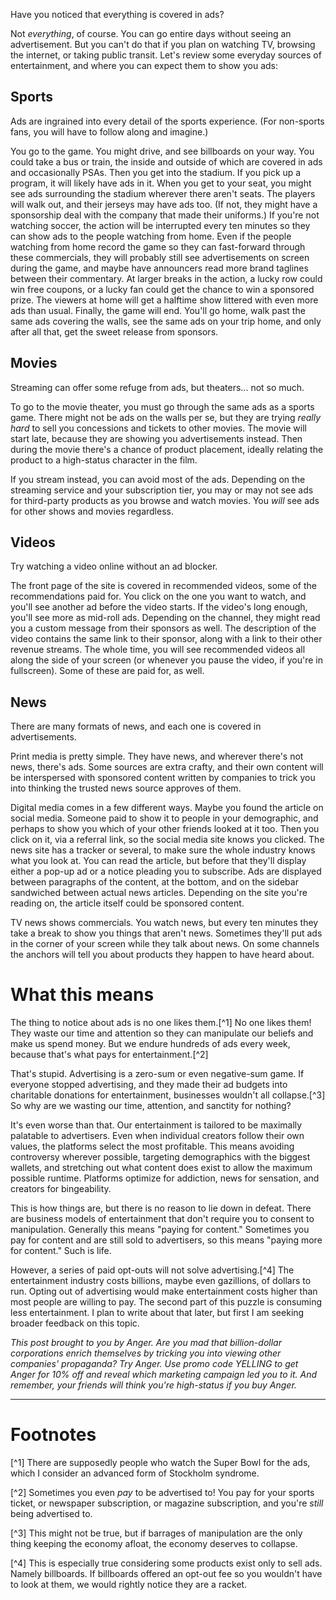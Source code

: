 Have you noticed that everything is covered in ads?

Not *everything*, of course. You can go entire days without seeing an advertisement. But you can't do that if you plan on watching TV, browsing the internet, or taking public transit. Let's review some everyday sources of entertainment, and where you can expect them to show you ads:

## Sports

Ads are ingrained into every detail of the sports experience. (For non-sports fans, you will have to follow along and imagine.)

You go to the game. You might drive, and see billboards on your way. You could take a bus or train, the inside and outside of which are covered in ads and occasionally PSAs. Then you get into the stadium. If you pick up a program, it will likely have ads in it. When you get to your seat, you might see ads surrounding the stadium wherever there aren't seats. The players will walk out, and their jerseys may have ads too. (If not, they might have a sponsorship deal with the company that made their uniforms.) If you're not watching soccer, the action will be interrupted every ten minutes so they can show ads to the people watching from home. Even if the people watching from home record the game so they can fast-forward through these commercials, they will probably still see advertisements on screen during the game, and maybe have announcers read more brand taglines between their commentary. At larger breaks in the action, a lucky row could win free coupons, or a lucky fan could get the chance to win a sponsored prize. The viewers at home will get a halftime show littered with even more ads than usual. Finally, the game will end. You'll go home, walk past the same ads covering the walls, see the same ads on your trip home, and only after all that, get the sweet release from sponsors.

## Movies

Streaming can offer some refuge from ads, but theaters... not so much.

To go to the movie theater, you must go through the same ads as a sports game. There might not be ads on the walls per se, but they are trying *really hard* to sell you concessions and tickets to other movies. The movie will start late, because they are showing you advertisements instead. Then during the movie there's a chance of product placement, ideally relating the product to a high-status character in the film.

If you stream instead, you can avoid most of the ads. Depending on the streaming service and your subscription tier, you may or may not see ads for third-party products as you browse and watch movies. You *will* see ads for other shows and movies regardless.

## Videos

Try watching a video online without an ad blocker.

The front page of the site is covered in recommended videos, some of the recommendations paid for. You click on the one you want to watch, and you'll see another ad before the video starts. If the video's long enough, you'll see more as mid-roll ads. Depending on the channel, they might read you a custom message from their sponsors as well. The description of the video contains the same link to their sponsor, along with a link to their other revenue streams. The whole time, you will see recommended videos all along the side of your screen (or whenever you pause the video, if you're in fullscreen). Some of these are paid for, as well.

## News

There are many formats of news, and each one is covered in advertisements.

Print media is pretty simple. They have news, and wherever there's not news, there's ads. Some sources are extra crafty, and their own content will be interspersed with sponsored content written by companies to trick you into thinking the trusted news source approves of them.

Digital media comes in a few different ways. Maybe you found the article on social media. Someone paid to show it to people in your demographic, and perhaps to show you which of your other friends looked at it too. Then you click on it, via a referral link, so the social media site knows you clicked. The news site has a tracker or several, to make sure the whole industry knows what you look at. You can read the article, but before that they'll display either a pop-up ad or a notice pleading you to subscribe. Ads are displayed between paragraphs of the content, at the bottom, and on the sidebar sandwiched between actual news articles. Depending on the site you're reading on, the article itself could be sponsored content.

TV news shows commercials. You watch news, but every ten minutes they take a break to show you things that aren't news. Sometimes they'll put ads in the corner of your screen while they talk about news. On some channels the anchors will tell you about products they happen to have heard about.

# What this means

The thing to notice about ads is no one likes them.[^1] No one likes them! They waste our time and attention so they can manipulate our beliefs and make us spend money. But we endure hundreds of ads every week, because that's what pays for entertainment.[^2]

That's stupid. Advertising is a zero-sum or even negative-sum game. If everyone stopped advertising, and they made their ad budgets into charitable donations for entertainment, businesses wouldn't all collapse.[^3] So why are we wasting our time, attention, and sanctity for nothing?

It's even worse than that. Our entertainment is tailored to be maximally palatable to advertisers. Even when individual creators follow their own values, the platforms select the most profitable. This means avoiding controversy wherever possible, targeting demographics with the biggest wallets, and stretching out what content does exist to allow the maximum possible runtime. Platforms optimize for addiction, news for sensation, and creators for bingeability.

This is how things are, but there is no reason to lie down in defeat. There are business models of entertainment that don't require you to consent to manipulation. Generally this means "paying for content." Sometimes you pay for content and are still sold to advertisers, so this means "paying more for content." Such is life.

However, a series of paid opt-outs will not solve advertising.[^4] The entertainment industry costs billions, maybe even gazillions, of dollars to run. Opting out of advertising would make entertainment costs higher than most people are willing to pay. The second part of this puzzle is consuming less entertainment. I plan to write about that later, but first I am seeking broader feedback on this topic.

*This post brought to you by Anger. Are you mad that billion-dollar corporations enrich themselves by tricking you into viewing other companies' propaganda? Try Anger. Use promo code YELLING to get Anger for 10% off and reveal which marketing campaign led you to it. And remember, your friends will think you're high-status if you buy Anger.*

---

# Footnotes

[^1] There are supposedly people who watch the Super Bowl for the ads, which I consider an advanced form of Stockholm syndrome.

[^2] Sometimes you even *pay* to be advertised to! You pay for your sports ticket, or newspaper subscription, or magazine subscription, and you're *still* being advertised to.

[^3] This might not be true, but if barrages of manipulation are the only thing keeping the economy afloat, the economy deserves to collapse.

[^4] This is especially true considering some products exist only to sell ads. Namely billboards. If billboards offered an opt-out fee so you wouldn't have to look at them, we would rightly notice they are a racket.